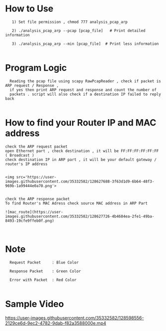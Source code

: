 # How to Use

```
   1) Set file permission , chmod 777 analysis_pcap_arp
   
   2) ./analysis_pcap_arp --pcap [pcap_file]   # Print detailed information
   
   3) ./analysis_pcap_arp --min [pcap_file]  # Print less information
   
 ```
 
# Program Logic

```
  Reading the pcap file using scapy RawPcapReader , check if packet is ARP request / Response , 
  if yes then print ARP request and response and count the number of
  packets . script will also check if a destination IP failed to reply back
  
```

# How to find your Router IP and MAC address

```
check the ARP request packet
open Ethernet part , check destination , it will be FF:FF:FF:FF:FF:FF ( Broadcast )
check destination IP in ARP part , it will be your default gateway / router's IP address


<img src='https://user-images.githubusercontent.com/35332582/128627688-3f63d1d9-6b64-48f3-969b-1a99444e0a70.png'>


check the ARP response packet
To find Router's MAC Adress check source MAC address in ARP Part

![mac_route](https://user-images.githubusercontent.com/35332582/128627726-4b4684ea-2fe1-49ba-8493-19cfe9ffeb0f.png)



```

# Note


``` 
  Request Packet     : Blue Color
  
  Response Packet    : Green Color
  
  Error with Packet  : Red Color
  
```
# Sample Video


https://user-images.githubusercontent.com/35332582/128598556-2129ce6d-9ec2-4782-9dab-f82a3588000e.mp4


